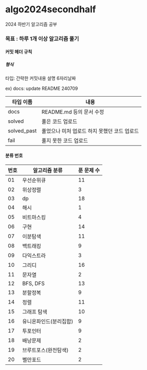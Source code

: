 # algo2024secondhalf

2024 하반기 알고리즘 공부

### 목표 : 하루 1개 이상 알고리즘 풀기

[문제풀이 상황 노션]:https://potent-light-313.notion.site/2024-8ef158496c324f85921834d1b9517fb5?pvs=4



#### 커밋 헤더 규칙

##### 형식

타입: 간략한 커밋내용 설명 6자리날짜

ex) docs: update README 240709



| 타입 이름  | 내용 |
|----|----|
| docs | README.md 등의 문서 수정 |
| solved | 풀은 코드 업로드 |
| solved_past | 풀었으나 미처 업로드 하지 못했던 코드 업로드 |
| fail | 풀지 못한 코드 업로드 |



#### 분류 번호

| 번호 |알고리즘 분류|푼 문제 수|
|----|----|----|
|01|우선순위큐|11|
|02|위상정렬|3|
|03|dp|18|
|04|해시|1|
|05|비트마스킹|4|
|06|구현|14|
|07|이분탐색|11|
|08|백트래킹|9|
|09|다익스트라|3|
|10|그리디|16|
|11|문자열|2|
|12|BFS, DFS|13|
|13|분할정복|9|
|14|정렬| 11         |
|15|그래프 탐색|10|
|16|유니온파인드(분리집합)|9|
|17|투포인터|9|
|18|배낭문제|2|
|19|브루트포스(완전탐색)|2|
|20|벨만포드|2|



